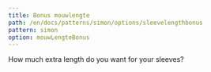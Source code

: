 ```yaml
---
title: Bonus mouwlengte
path: /en/docs/patterns/simon/options/sleevelengthbonus
pattern: simon
option: mouwLengteBonus
---
```


How much extra length do you want for your sleeves?